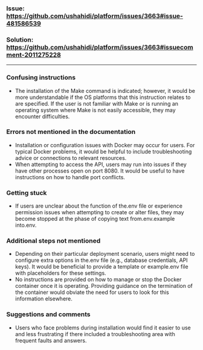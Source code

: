 ### Issue: https://github.com/ushahidi/platform/issues/3663#issue-481586539
### Solution: https://github.com/ushahidi/platform/issues/3663#issuecomment-2011275228
---
### Confusing instructions
- The installation of the Make command is indicated; however, it would be more understandable if the OS platforms that this instruction relates to are specified. If the user is not familiar with Make or is running an operating system where Make is not easily accessible, they may encounter difficulties.

### Errors not mentioned in the documentation
- Installation or configuration issues with Docker may occur for users. For typical Docker problems, it would be helpful to include troubleshooting advice or connections to relevant resources.
- When attempting to access the API, users may run into issues if they have other processes open on port 8080. It would be useful to have instructions on how to handle port conflicts.
  
### Getting stuck
- If users are unclear about the function of the.env file or experience permission issues when attempting to create or alter files, they may become stopped at the phase of copying text from.env.example into.env.

### Additional steps not mentioned
- Depending on their particular deployment scenario, users might need to configure extra options in the.env file (e.g., database credentials, API keys). It would be beneficial to provide a template or example.env file with placeholders for these settings.
- No instructions are provided on how to manage or stop the Docker container once it is operating. Providing guidance on the termination of the container would obviate the need for users to look for this information elsewhere.
  
### Suggestions and comments
- Users who face problems during installation would find it easier to use and less frustrating if there included a troubleshooting area with frequent faults and answers.
